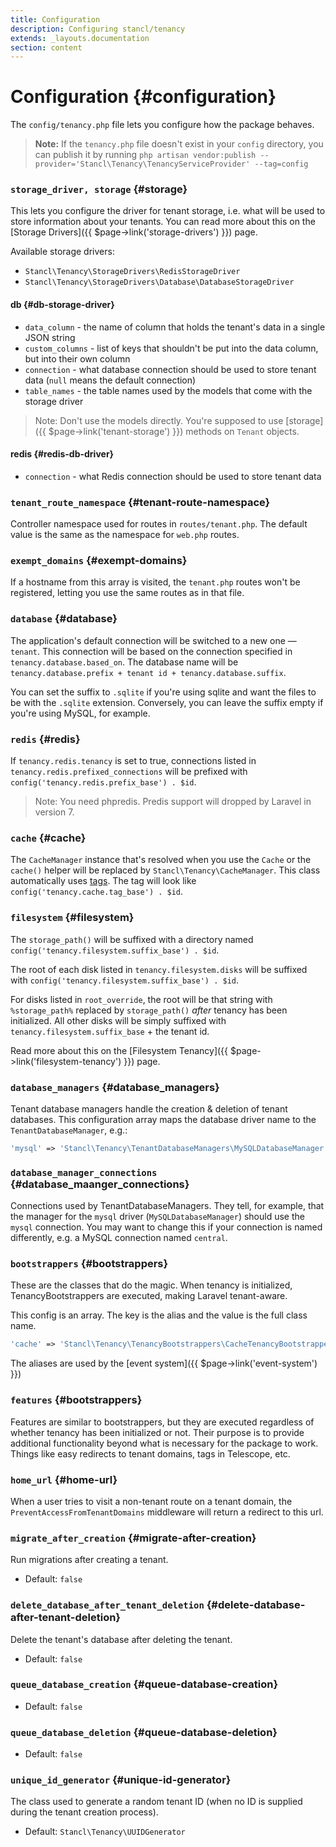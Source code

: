 ```yaml
---
title: Configuration
description: Configuring stancl/tenancy
extends: _layouts.documentation
section: content
---
```


# Configuration {#configuration}

The `config/tenancy.php` file lets you configure how the package behaves.

> **Note:** If the `tenancy.php` file doesn't exist in your `config` directory, you can publish it by running `php artisan vendor:publish --provider='Stancl\Tenancy\TenancyServiceProvider' --tag=config`

### `storage_driver, storage` {#storage}

This lets you configure the driver for tenant storage, i.e. what will be used to store information about your tenants. You can read more about this on the [Storage Drivers]({{ $page->link('storage-drivers') }}) page.

Available storage drivers:
- `Stancl\Tenancy\StorageDrivers\RedisStorageDriver`
- `Stancl\Tenancy\StorageDrivers\Database\DatabaseStorageDriver`

#### db {#db-storage-driver}

- `data_column` - the name of column that holds the tenant's data in a single JSON string
- `custom_columns` - list of keys that shouldn't be put into the data column, but into their own column
- `connection` - what database connection should be used to store tenant data (`null` means the default connection)
- `table_names` - the table names used by the models that come with the storage driver

> Note: Don't use the models directly. You're supposed to use [storage]({{ $page->link('tenant-storage') }}) methods on `Tenant` objects.

#### redis {#redis-db-driver}

- `connection` - what Redis connection should be used to store tenant data

### `tenant_route_namespace` {#tenant-route-namespace}

Controller namespace used for routes in `routes/tenant.php`. The default value is the same as the namespace for `web.php` routes.

### `exempt_domains` {#exempt-domains}

If a hostname from this array is visited, the `tenant.php` routes won't be registered, letting you use the same routes as in that file.

### `database` {#database}

The application's default connection will be switched to a new one — `tenant`. This connection will be based on the connection specified in `tenancy.database.based_on`. The database name will be `tenancy.database.prefix + tenant id + tenancy.database.suffix`.

You can set the suffix to `.sqlite` if you're using sqlite and want the files to be with the `.sqlite` extension. Conversely, you can leave the suffix empty if you're using MySQL, for example.

### `redis` {#redis}

If `tenancy.redis.tenancy` is set to true, connections listed in `tenancy.redis.prefixed_connections` will be prefixed with `config('tenancy.redis.prefix_base') . $id`.

> Note: You need phpredis. Predis support will dropped by Laravel in version 7.

### `cache` {#cache}

The `CacheManager` instance that's resolved when you use the `Cache` or the `cache()` helper will be replaced by `Stancl\Tenancy\CacheManager`. This class automatically uses [tags](https://laravel.com/docs/master/cache#cache-tags). The tag will look like `config('tenancy.cache.tag_base') . $id`.

### `filesystem` {#filesystem}

The `storage_path()` will be suffixed with a directory named `config('tenancy.filesystem.suffix_base') . $id`.

The root of each disk listed in `tenancy.filesystem.disks` will be suffixed with `config('tenancy.filesystem.suffix_base') . $id`.

For disks listed in `root_override`, the root will be that string with `%storage_path%` replaced by `storage_path()` *after* tenancy has been initialized. All other disks will be simply suffixed with `tenancy.filesystem.suffix_base` + the tenant id.

Read more about this on the [Filesystem Tenancy]({{ $page->link('filesystem-tenancy') }}) page.

### `database_managers` {#database_managers}

Tenant database managers handle the creation & deletion of tenant databases. This configuration array maps the database driver name to the `TenantDatabaseManager`, e.g.:

```php
'mysql' => 'Stancl\Tenancy\TenantDatabaseManagers\MySQLDatabaseManager'
```

### `database_manager_connections` {#database_maanger_connections}

Connections used by TenantDatabaseManagers. They tell, for example, that the manager for the `mysql` driver (`MySQLDatabaseManager`) should use the `mysql` connection. You may want to change this if your connection is named differently, e.g. a MySQL connection named `central`.

### `bootstrappers` {#bootstrappers}

These are the classes that do the magic. When tenancy is initialized, TenancyBootstrappers are executed, making Laravel tenant-aware.

This config is an array. The key is the alias and the value is the full class name.

```php
'cache' => 'Stancl\Tenancy\TenancyBootstrappers\CacheTenancyBootstrapper',
```

The aliases are used by the [event system]({{ $page->link('event-system') }})

### `features` {#bootstrappers}

Features are similar to bootstrappers, but they are executed regardless of whether tenancy has been initialized or not. Their purpose is to provide additional functionality beyond what is necessary for the package to work. Things like easy redirects to tenant domains, tags in Telescope, etc.

### `home_url` {#home-url}

When a user tries to visit a non-tenant route on a tenant domain, the `PreventAccessFromTenantDomains` middleware will return a redirect to this url.

### `migrate_after_creation` {#migrate-after-creation}

Run migrations after creating a tenant.

- Default: `false`

### `delete_database_after_tenant_deletion` {#delete-database-after-tenant-deletion}

Delete the tenant's database after deleting the tenant.

- Default: `false`

### `queue_database_creation` {#queue-database-creation}

- Default: `false`

### `queue_database_deletion` {#queue-database-deletion}

- Default: `false`

### `unique_id_generator` {#unique-id-generator}

The class used to generate a random tenant ID (when no ID is supplied during the tenant creation process).

- Default: `Stancl\Tenancy\UUIDGenerator`
